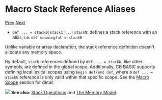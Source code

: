 # Macro Stack Reference Aliases

[Prev]() [Next]()

* `def ... = stack0|stack1|...|stackN`: defines a stack reference with an alias, i.e. `def meaningful = stack0`

Unlike variable or array declaration, the stack reference definition doesn't allocate any memory space.

By default, `stack` references defined by `def ... = stackN`, like other symbols, are defined in the global scope. Additionally, GB BASIC supports defining local lexical scopes using `begin def/end def`, where a `def ... = stackN` reference is only valid within that specific scope. See the [Macro Scope](macro-scope.html) section for detail.

<div class="content-highlight" style="min-height: 48px;">
  <img src="imgs/logo-nokbd.png" class="logo-tip"></img>
  <span class="content-text">
    <strong>See also</strong>: <a href="stack-operations.html" class="nav-link">Stack Operations</a> and <a href="the-memory-model.html" class="nav-link">The Memory Model</a>.
  </span>
</div>
